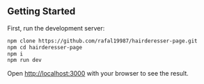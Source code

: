 ## Getting Started

First, run the development server:

```bash
npm clone https://github.com/rafal19987/hairderesser-page.git
npm cd hairderesser-page
npm i
npm run dev
```

Open [http://localhost:3000](http://localhost:3000) with your browser to see the result.
